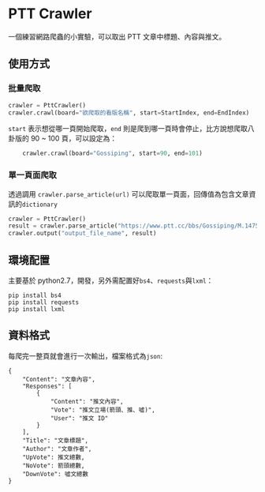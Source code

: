 # PTT Crawler

一個練習網路爬蟲的小實驗，可以取出 PTT 文章中標題、內容與推文。

## 使用方式

### 批量爬取
```python
crawler = PttCrawler()
crawler.crawl(board="欲爬取的看版名稱", start=StartIndex, end=EndIndex)
```
`start` 表示想從哪一頁開始爬取，`end` 則是爬到哪一頁時會停止，比方說想爬取八卦版的 90 ~ 100 頁，可以設定為：

```python
	crawler.crawl(board="Gossiping", start=90, end=101)
```

### 單一頁面爬取

透過調用 `crawler.parse_article(url)` 可以爬取單一頁面，回傳值為包含文章資訊的`dictionary`

```python
crawler = PttCrawler()
result = crawler.parse_article("https://www.ptt.cc/bbs/Gossiping/M.1475542702.A.46A.html")
crawler.output("output_file_name", result)
```

## 環境配置

主要基於 python2.7，開發，另外需配置好`bs4`、`requests`與`lxml`：

```terminal
pip install bs4
pip install requests
pip install lxml
```

## 資料格式

每爬完一整頁就會進行一次輸出，檔案格式為`json`:

```
{
    "Content": "文章內容",
    "Responses": [
        {
            "Content": "推文內容", 
            "Vote": "推文立場(箭頭、推、噓)", 
            "User": "推文 ID"
        }
    ],
    "Title": "文章標題",
    "Author": "文章作者",
    "UpVote": 推文總數,
    "NoVote": 箭頭總數,
    "DownVote": 噓文總數
}
```
